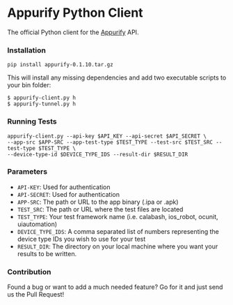 # Appurify Python Client

The official Python client for the [Appurify](http://www.appurify.com) API.

### Installation

```
pip install appurify-0.1.10.tar.gz
```

This will install any missing dependencies and add two executable scripts to your bin folder:

```
$ appurify­-client.py ­h
$ appurify-tunnel.py ­h
```

### Running Tests

```
appurify-client.py --api-key $API_KEY --api-secret $API_SECRET \
--app-src $APP-SRC --app-test-type $TEST_TYPE --test-src $TEST_SRC --test-type $TEST_TYPE \
--device-type-id $DEVICE_TYPE_IDS --result-dir $RESULT_DIR
```

### Parameters

- ```API-KEY```: Used for authentication
- ```API-SECRET```: Used for authentication
- ```APP-SRC```: The path or URL to the app binary (.ipa or .apk)
- ```TEST_SRC```: The path or URL where the test files are located
- ```TEST_TYPE```: Your test framework name (i.e. calabash, ios_robot, ocunit, uiautomation)
- ```DEVICE_TYPE_IDS```: A comma separated list of numbers representing the device type IDs you wish to use for your test
- ```RESULT_DIR```: The directory on your local machine where you want your results to be written.


### Contribution

Found a bug or want to add a much needed feature?  Go for it and just send us the Pull Request!
